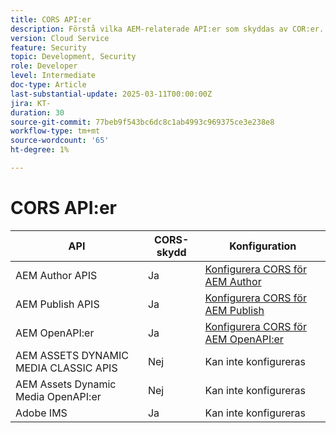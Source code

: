 ```yaml
---
title: CORS API:er
description: Förstå vilka AEM-relaterade API:er som skyddas av COR:er.
version: Cloud Service
feature: Security
topic: Development, Security
role: Developer
level: Intermediate
doc-type: Article
last-substantial-update: 2025-03-11T00:00:00Z
jira: KT-
duration: 30
source-git-commit: 77beb9f543bc6dc8c1ab4993c969375ce3e238e8
workflow-type: tm+mt
source-wordcount: '65'
ht-degree: 1%

---
```


# CORS API:er



| API | CORS-skydd | Konfiguration |
| --- | --- | --- |
| AEM Author APIS | Ja | [Konfigurera CORS för AEM Author](#configure-cors-for-aem-author) |
| AEM Publish APIS | Ja | [Konfigurera CORS för AEM Publish](#configure-cors-for-aem-publish) |
| AEM OpenAPI:er | Ja | [Konfigurera CORS för AEM OpenAPI:er](#configure-cors-for-aem-openapis) |
| AEM ASSETS DYNAMIC MEDIA CLASSIC APIS | Nej | Kan inte konfigureras |
| AEM Assets Dynamic Media OpenAPI:er | Nej | Kan inte konfigureras |
| Adobe IMS | Ja | Kan inte konfigureras |
